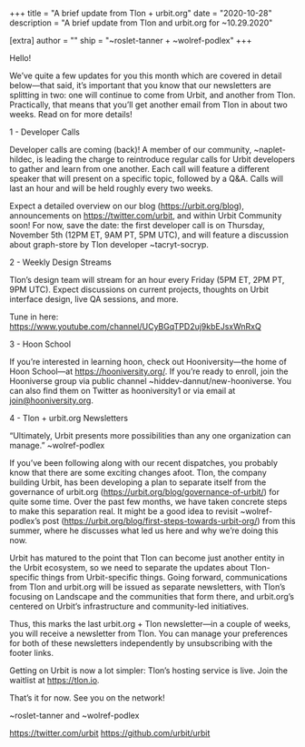 +++
title = "A brief update from Tlon + urbit.org"
date = "2020-10-28"
description = "A brief update from Tlon and urbit.org for ~10.29.2020"

[extra]
author = ""
ship = "~roslet-tanner + ~wolref-podlex"
+++

Hello!

We’ve quite a few updates for you this month which are covered in detail below—that said, it’s important that you know that our newsletters are splitting in two: one will continue to come from Urbit, and another from Tlon. Practically, that means that you’ll get another email from Tlon in about two weeks. Read on for more details!

1 - Developer Calls

Developer calls are coming (back)! A member of our community, ~naplet-hildec, is leading the charge to reintroduce regular calls for Urbit developers to gather and learn from one another. Each call will feature a different speaker that will present on a specific topic, followed by a Q&A. Calls will last an hour and will be held roughly every two weeks.

Expect a detailed overview on our blog (https://urbit.org/blog), announcements on https://twitter.com/urbit, and within Urbit Community soon! For now, save the date: the first developer call is on Thursday, November 5th (12PM ET, 9AM PT, 5PM UTC), and will feature a discussion about graph-store by Tlon developer ~tacryt-socryp.

2 - Weekly Design Streams

Tlon’s design team will stream for an hour every Friday (5PM ET, 2PM PT, 9PM UTC). Expect discussions on current projects, thoughts on Urbit interface design, live QA sessions, and more.

Tune in here: https://www.youtube.com/channel/UCyBGqTPD2uj9kbEJsxWnRxQ

3 - Hoon School

If you’re interested in learning hoon, check out Hooniversity—the home of Hoon School—at https://hooniversity.org/. If you’re ready to enroll, join the Hooniverse group via public channel ~hiddev-dannut/new-hooniverse. You can also find them on Twitter as hooniversity1 or via email at join@hooniversity.org.

4 - Tlon + urbit.org Newsletters

“Ultimately, Urbit presents more possibilities than any one organization can manage.”
~wolref-podlex

If you’ve been following along with our recent dispatches, you probably know that there are some exciting changes afoot. Tlon, the company building Urbit, has been developing a plan to separate itself from the governance of urbit.org (https://urbit.org/blog/governance-of-urbit/) for quite some time. Over the past few months, we have taken concrete steps to make this separation real. It might be a good idea to revisit ~wolref-podlex’s post (https://urbit.org/blog/first-steps-towards-urbit-org/) from this summer, where he discusses what led us here and why we’re doing this now.

Urbit has matured to the point that Tlon can become just another entity in the Urbit ecosystem, so we need to separate the updates about Tlon-specific things from Urbit-specific things. Going forward, communications from Tlon and urbit.org will be issued as separate newsletters, with Tlon’s focusing on Landscape and the communities that form there, and urbit.org’s centered on Urbit’s infrastructure and community-led initiatives.

Thus, this marks the last urbit.org + Tlon newsletter—in a couple of weeks, you will receive a newsletter from Tlon. You can manage your preferences for both of these newsletters independently by unsubscribing with the footer links.

Getting on Urbit is now a lot simpler: Tlon’s hosting service is live. Join the waitlist at https://tlon.io.

That’s it for now. See you on the network!

~roslet-tanner and ~wolref-podlex

https://twitter.com/urbit
https://github.com/urbit/urbit
